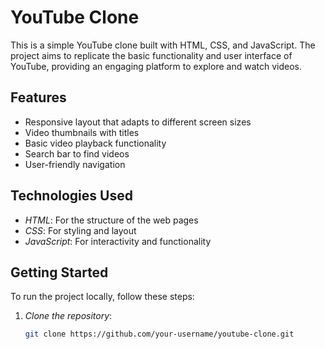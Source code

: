 # YouTube Clone

This is a simple YouTube clone built with HTML, CSS, and JavaScript. The project aims to replicate the basic functionality and user interface of YouTube, providing an engaging platform to explore and watch videos.

## Features

- Responsive layout that adapts to different screen sizes
- Video thumbnails with titles
- Basic video playback functionality
- Search bar to find videos
- User-friendly navigation

## Technologies Used

- *HTML*: For the structure of the web pages
- *CSS*: For styling and layout
- *JavaScript*: For interactivity and functionality

## Getting Started

To run the project locally, follow these steps:

1. *Clone the repository*:
   ```bash
   git clone https://github.com/your-username/youtube-clone.git 
